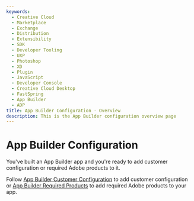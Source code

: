 ```yaml
---
keywords:
  - Creative Cloud
  - Marketplace
  - Exchange
  - Distribution
  - Extensibility
  - SDK
  - Developer Tooling
  - UXP
  - Photoshop
  - XD
  - Plugin
  - JavaScript
  - Developer Console
  - Creative Cloud Desktop
  - FastSpring
  - App Builder
  - ADP
title: App Builder Configuration - Overview
description: This is the App Builder configuration overview page
---
```


# App Builder Configuration

You've built an App Builder app and you're ready to add customer configuration or required Adobe products to it.

Follow [App Builder Customer Configuration](./customer_configuration.md) to add customer configuration or [App Builder Required Products](./required_products.md) to add required Adobe products to your app.

